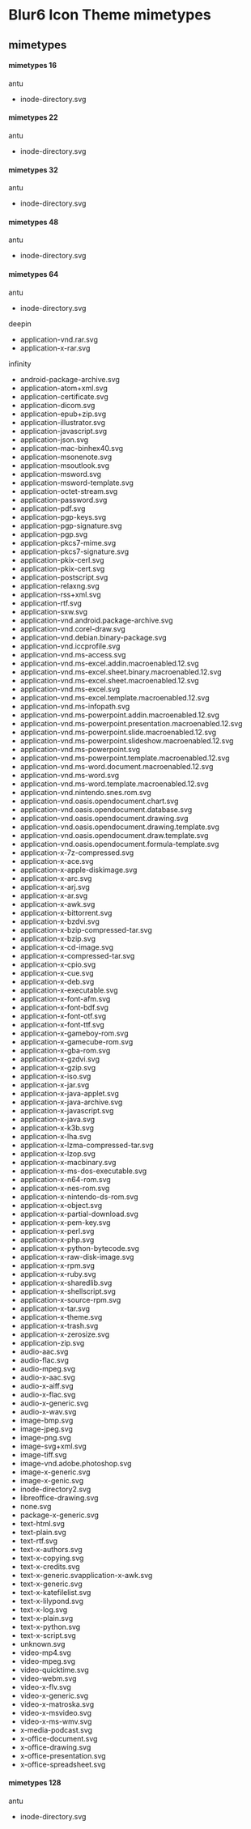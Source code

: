 Blur6 Icon Theme mimetypes
========================

## mimetypes

#### mimetypes 16

antu

* inode-directory.svg

#### mimetypes 22

antu

* inode-directory.svg

#### mimetypes 32

antu

* inode-directory.svg

#### mimetypes 48

antu

* inode-directory.svg

#### mimetypes 64

antu

* inode-directory.svg

deepin

* application-vnd.rar.svg
* application-x-rar.svg

infinity

* android-package-archive.svg
* application-atom+xml.svg
* application-certificate.svg
* application-dicom.svg
* application-epub+zip.svg
* application-illustrator.svg
* application-javascript.svg
* application-json.svg
* application-mac-binhex40.svg
* application-msonenote.svg
* application-msoutlook.svg
* application-msword.svg
* application-msword-template.svg
* application-octet-stream.svg
* application-password.svg
* application-pdf.svg
* application-pgp-keys.svg
* application-pgp-signature.svg
* application-pgp.svg
* application-pkcs7-mime.svg
* application-pkcs7-signature.svg
* application-pkix-cerl.svg
* application-pkix-cert.svg
* application-postscript.svg
* application-relaxng.svg
* application-rss+xml.svg
* application-rtf.svg
* application-sxw.svg
* application-vnd.android.package-archive.svg
* application-vnd.corel-draw.svg
* application-vnd.debian.binary-package.svg
* application-vnd.iccprofile.svg
* application-vnd.ms-access.svg
* application-vnd.ms-excel.addin.macroenabled.12.svg
* application-vnd.ms-excel.sheet.binary.macroenabled.12.svg
* application-vnd.ms-excel.sheet.macroenabled.12.svg
* application-vnd.ms-excel.svg
* application-vnd.ms-excel.template.macroenabled.12.svg
* application-vnd.ms-infopath.svg
* application-vnd.ms-powerpoint.addin.macroenabled.12.svg
* application-vnd.ms-powerpoint.presentation.macroenabled.12.svg
* application-vnd.ms-powerpoint.slide.macroenabled.12.svg
* application-vnd.ms-powerpoint.slideshow.macroenabled.12.svg
* application-vnd.ms-powerpoint.svg
* application-vnd.ms-powerpoint.template.macroenabled.12.svg
* application-vnd.ms-word.document.macroenabled.12.svg
* application-vnd.ms-word.svg
* application-vnd.ms-word.template.macroenabled.12.svg
* application-vnd.nintendo.snes.rom.svg
* application-vnd.oasis.opendocument.chart.svg
* application-vnd.oasis.opendocument.database.svg
* application-vnd.oasis.opendocument.drawing.svg
* application-vnd.oasis.opendocument.drawing.template.svg
* application-vnd.oasis.opendocument.draw.template.svg
* application-vnd.oasis.opendocument.formula-template.svg
* application-x-7z-compressed.svg
* application-x-ace.svg
* application-x-apple-diskimage.svg
* application-x-arc.svg
* application-x-arj.svg
* application-x-ar.svg
* application-x-awk.svg
* application-x-bittorrent.svg
* application-x-bzdvi.svg
* application-x-bzip-compressed-tar.svg
* application-x-bzip.svg
* application-x-cd-image.svg
* application-x-compressed-tar.svg
* application-x-cpio.svg
* application-x-cue.svg
* application-x-deb.svg
* application-x-executable.svg
* application-x-font-afm.svg
* application-x-font-bdf.svg
* application-x-font-otf.svg
* application-x-font-ttf.svg
* application-x-gameboy-rom.svg
* application-x-gamecube-rom.svg
* application-x-gba-rom.svg
* application-x-gzdvi.svg
* application-x-gzip.svg
* application-x-iso.svg
* application-x-jar.svg
* application-x-java-applet.svg
* application-x-java-archive.svg
* application-x-javascript.svg
* application-x-java.svg
* application-x-k3b.svg
* application-x-lha.svg
* application-x-lzma-compressed-tar.svg
* application-x-lzop.svg
* application-x-macbinary.svg
* application-x-ms-dos-executable.svg
* application-x-n64-rom.svg
* application-x-nes-rom.svg
* application-x-nintendo-ds-rom.svg
* application-x-object.svg
* application-x-partial-download.svg
* application-x-pem-key.svg
* application-x-perl.svg
* application-x-php.svg
* application-x-python-bytecode.svg
* application-x-raw-disk-image.svg
* application-x-rpm.svg
* application-x-ruby.svg
* application-x-sharedlib.svg
* application-x-shellscript.svg
* application-x-source-rpm.svg
* application-x-tar.svg
* application-x-theme.svg
* application-x-trash.svg
* application-x-zerosize.svg
* application-zip.svg
* audio-aac.svg
* audio-flac.svg
* audio-mpeg.svg
* audio-x-aac.svg
* audio-x-aiff.svg
* audio-x-flac.svg
* audio-x-generic.svg
* audio-x-wav.svg
* image-bmp.svg
* image-jpeg.svg
* image-png.svg
* image-svg+xml.svg
* image-tiff.svg
* image-vnd.adobe.photoshop.svg
* image-x-generic.svg
* image-x-genic.svg
* inode-directory2.svg
* libreoffice-drawing.svg
* none.svg
* package-x-generic.svg
* text-html.svg
* text-plain.svg
* text-rtf.svg
* text-x-authors.svg
* text-x-copying.svg
* text-x-credits.svg
* text-x-generic.svapplication-x-awk.svg
* text-x-generic.svg
* text-x-katefilelist.svg
* text-x-lilypond.svg
* text-x-log.svg
* text-x-plain.svg
* text-x-python.svg
* text-x-script.svg
* unknown.svg
* video-mp4.svg
* video-mpeg.svg
* video-quicktime.svg
* video-webm.svg
* video-x-flv.svg
* video-x-generic.svg
* video-x-matroska.svg
* video-x-msvideo.svg
* video-x-ms-wmv.svg
* x-media-podcast.svg
* x-office-document.svg
* x-office-drawing.svg
* x-office-presentation.svg
* x-office-spreadsheet.svg


#### mimetypes 128

antu

* inode-directory.svg